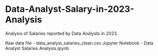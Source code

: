 # Data-Analyst-Salary-in-2023-Analysis
Analysis of Salaries reported by Data Analysts in 2023. 

Raw data file - data_analyst_salaries_clean.csv
Jupyter Notebook - Data Analyst Salaries Analysis.ipynb

